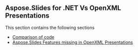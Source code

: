 ## Aspose.Slides for .NET Vs OpenXML Presentations

This section contains the following sections
* [Comparison of code](Common%20Features)
* [Aspose.Slides Features missing in OpenXML Presentations](Missing%20Features)
